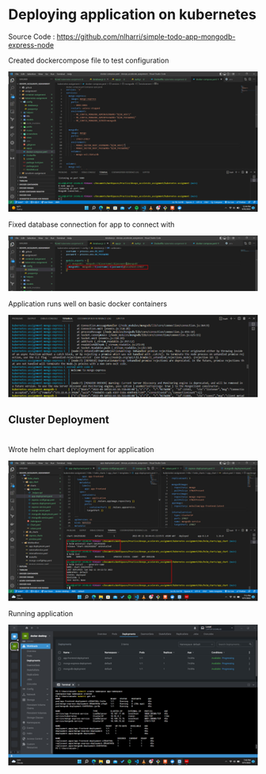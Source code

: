 # Deploying application on kubernetes

Source Code : https://github.com/nlharri/simple-todo-app-mongodb-express-node

Created dockercompose file to test configuration

![](./screenshots/1.docker-compose_file.jpg)

Fixed database connection for app to connect with 

![](./screenshots/2.reorganized_db_setup.jpg)

Application runs well on basic docker containers

![](./screenshots/docker-compose-run.jpg)

## Cluster Deployment
#

Wrote helm chart deployment for application

![](./screenshots/4.helm_deploy.jpg)

Running application

![](./screenshots/5.deploy_success.jpg)